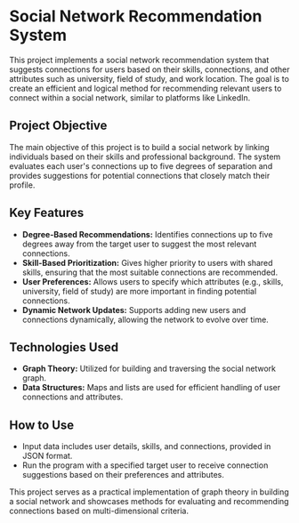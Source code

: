 # Social Network Recommendation System

This project implements a social network recommendation system that suggests connections for users based on their skills, connections, and other attributes such as university, field of study, and work location. The goal is to create an efficient and logical method for recommending relevant users to connect within a social network, similar to platforms like LinkedIn.

## Project Objective
The main objective of this project is to build a social network by linking individuals based on their skills and professional background. The system evaluates each user's connections up to five degrees of separation and provides suggestions for potential connections that closely match their profile.

## Key Features
- **Degree-Based Recommendations:** Identifies connections up to five degrees away from the target user to suggest the most relevant connections.
- **Skill-Based Prioritization:** Gives higher priority to users with shared skills, ensuring that the most suitable connections are recommended.
- **User Preferences:** Allows users to specify which attributes (e.g., skills, university, field of study) are more important in finding potential connections.
- **Dynamic Network Updates:** Supports adding new users and connections dynamically, allowing the network to evolve over time.

## Technologies Used
- **Graph Theory:** Utilized for building and traversing the social network graph.
- **Data Structures:** Maps and lists are used for efficient handling of user connections and attributes.


## How to Use
- Input data includes user details, skills, and connections, provided in JSON format.
- Run the program with a specified target user to receive connection suggestions based on their preferences and attributes.

This project serves as a practical implementation of graph theory in building a social network and showcases methods for evaluating and recommending connections based on multi-dimensional criteria.
